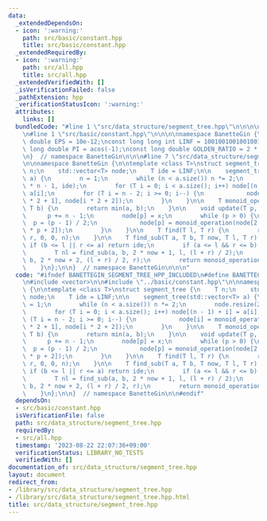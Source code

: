 ```yaml
---
data:
  _extendedDependsOn:
  - icon: ':warning:'
    path: src/basic/constant.hpp
    title: src/basic/constant.hpp
  _extendedRequiredBy:
  - icon: ':warning:'
    path: src/all.hpp
    title: src/all.hpp
  _extendedVerifiedWith: []
  _isVerificationFailed: false
  _pathExtension: hpp
  _verificationStatusIcon: ':warning:'
  attributes:
    links: []
  bundledCode: "#line 1 \"src/data_structure/segment_tree.hpp\"\n\n\n\n#include <vector>\n\
    \n#line 1 \"src/basic/constant.hpp\"\n\n\n\nnamespace BanetteGin {\n\nconst long\
    \ double EPS = 10e-12;\nconst long long int LINF = 1001001001001001001LL;\nconst\
    \ long double PI = acos(-1);\nconst long double GOLDEN_RATIO = 2 * cos(PI / 5);\n\
    \n}  // namespace BanetteGin\n\n\n#line 7 \"src/data_structure/segment_tree.hpp\"\
    \n\nnamespace BanetteGin {\n\ntemplate <class T>\nstruct segment_tree {\n    T\
    \ n;\n    std::vector<T> node;\n    T ide = LINF;\n\n    segment_tree(std::vector<T>\
    \ a) {\n        n = 1;\n        while (n < a.size()) n *= 2;\n        node.resize(2\
    \ * n - 1, ide);\n        for (T i = 0; i < a.size(); i++) node[(n - 1) + i] =\
    \ a[i];\n        for (T i = n - 2; i >= 0; i--) {\n            node[i] = monoid_operation(node[i\
    \ * 2 + 1], node[i * 2 + 2]);\n        }\n    }\n\n    T monoid_operation(T a,\
    \ T b) {\n        return min(a, b);\n    }\n\n    void update(T p, T x) {\n  \
    \      p += n - 1;\n        node[p] = x;\n        while (p > 0) {\n          \
    \  p = (p - 1) / 2;\n            node[p] = monoid_operation(node[2 * p + 1], node[2\
    \ * p + 2]);\n        }\n    }\n\n    T find(T l, T r) {\n        return find_sub(l,\
    \ r, 0, 0, n);\n    }\n\n    T find_sub(T a, T b, T now, T l, T r) {\n       \
    \ if (b <= l || r <= a) return ide;\n        if (a <= l && r <= b) return node[now];\n\
    \        T nl = find_sub(a, b, 2 * now + 1, l, (l + r) / 2);\n        T nr = find_sub(a,\
    \ b, 2 * now + 2, (l + r) / 2, r);\n        return monoid_operation(nl, nr);\n\
    \    }\n};\n\n}  // namespace BanetteGin\n\n\n"
  code: "#ifndef BANETTEGIN_SEGMENT_TREE_HPP_INCLUDED\n#define BANETTEGIN_SEGMENT_TREE_HPP_INCLUDED\n\
    \n#include <vector>\n\n#include \"../basic/constant.hpp\"\n\nnamespace BanetteGin\
    \ {\n\ntemplate <class T>\nstruct segment_tree {\n    T n;\n    std::vector<T>\
    \ node;\n    T ide = LINF;\n\n    segment_tree(std::vector<T> a) {\n        n\
    \ = 1;\n        while (n < a.size()) n *= 2;\n        node.resize(2 * n - 1, ide);\n\
    \        for (T i = 0; i < a.size(); i++) node[(n - 1) + i] = a[i];\n        for\
    \ (T i = n - 2; i >= 0; i--) {\n            node[i] = monoid_operation(node[i\
    \ * 2 + 1], node[i * 2 + 2]);\n        }\n    }\n\n    T monoid_operation(T a,\
    \ T b) {\n        return min(a, b);\n    }\n\n    void update(T p, T x) {\n  \
    \      p += n - 1;\n        node[p] = x;\n        while (p > 0) {\n          \
    \  p = (p - 1) / 2;\n            node[p] = monoid_operation(node[2 * p + 1], node[2\
    \ * p + 2]);\n        }\n    }\n\n    T find(T l, T r) {\n        return find_sub(l,\
    \ r, 0, 0, n);\n    }\n\n    T find_sub(T a, T b, T now, T l, T r) {\n       \
    \ if (b <= l || r <= a) return ide;\n        if (a <= l && r <= b) return node[now];\n\
    \        T nl = find_sub(a, b, 2 * now + 1, l, (l + r) / 2);\n        T nr = find_sub(a,\
    \ b, 2 * now + 2, (l + r) / 2, r);\n        return monoid_operation(nl, nr);\n\
    \    }\n};\n\n}  // namespace BanetteGin\n\n#endif"
  dependsOn:
  - src/basic/constant.hpp
  isVerificationFile: false
  path: src/data_structure/segment_tree.hpp
  requiredBy:
  - src/all.hpp
  timestamp: '2023-08-22 22:07:36+09:00'
  verificationStatus: LIBRARY_NO_TESTS
  verifiedWith: []
documentation_of: src/data_structure/segment_tree.hpp
layout: document
redirect_from:
- /library/src/data_structure/segment_tree.hpp
- /library/src/data_structure/segment_tree.hpp.html
title: src/data_structure/segment_tree.hpp
---
```

